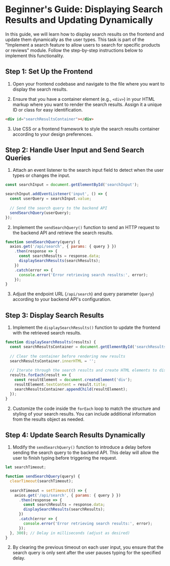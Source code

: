 # Beginner's Guide: Displaying Search Results and Updating Dynamically

In this guide, we will learn how to display search results on the frontend and update them dynamically as the user types. This task is part of the "Implement a search feature to allow users to search for specific products or reviews" module. Follow the step-by-step instructions below to implement this functionality.

## Step 1: Set Up the Frontend

1. Open your frontend codebase and navigate to the file where you want to display the search results.

2. Ensure that you have a container element (e.g., `<div>`) in your HTML markup where you want to render the search results. Assign it a unique ID or class for easy identification.

```html
<div id="searchResultsContainer"></div>
```

3. Use CSS or a frontend framework to style the search results container according to your design preferences.

## Step 2: Handle User Input and Send Search Queries

1. Attach an event listener to the search input field to detect when the user types or changes the input.

```javascript
const searchInput = document.getElementById('searchInput');

searchInput.addEventListener('input', () => {
  const userQuery = searchInput.value;
  
  // Send the search query to the backend API
  sendSearchQuery(userQuery);
});
```

2. Implement the `sendSearchQuery()` function to send an HTTP request to the backend API and retrieve the search results.

```javascript
function sendSearchQuery(query) {
  axios.get('/api/search', { params: { query } })
    .then(response => {
      const searchResults = response.data;
      displaySearchResults(searchResults);
    })
    .catch(error => {
      console.error('Error retrieving search results:', error);
    });
}
```

3. Adjust the endpoint URL (`/api/search`) and query parameter (`query`) according to your backend API's configuration.

## Step 3: Display Search Results

1. Implement the `displaySearchResults()` function to update the frontend with the retrieved search results.

```javascript
function displaySearchResults(results) {
  const searchResultsContainer = document.getElementById('searchResultsContainer');
  
  // Clear the container before rendering new results
  searchResultsContainer.innerHTML = '';
  
  // Iterate through the search results and create HTML elements to display them
  results.forEach(result => {
    const resultElement = document.createElement('div');
    resultElement.textContent = result.title;
    searchResultsContainer.appendChild(resultElement);
  });
}
```

2. Customize the code inside the `forEach` loop to match the structure and styling of your search results. You can include additional information from the results object as needed.

## Step 4: Update Search Results Dynamically

1. Modify the `sendSearchQuery()` function to introduce a delay before sending the search query to the backend API. This delay will allow the user to finish typing before triggering the request.

```javascript
let searchTimeout;

function sendSearchQuery(query) {
  clearTimeout(searchTimeout);
  
  searchTimeout = setTimeout(() => {
    axios.get('/api/search', { params: { query } })
      .then(response => {
        const searchResults = response.data;
        displaySearchResults(searchResults);
      })
      .catch(error => {
        console.error('Error retrieving search results:', error);
      });
  }, 300); // Delay in milliseconds (adjust as desired)
}
```

2. By clearing the previous timeout on each user input, you ensure that the search query is only sent after the user pauses typing for the specified delay.

